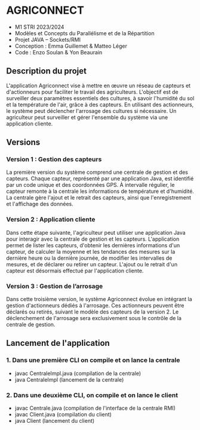 # AGRICONNECT
- M1 STRI 2023/2024
- Modèles et Concepts du Parallélisme et de la Répartition
- Projet JAVA – Sockets/RMI
- Conception : Emma Guillemet & Matteo Léger
- Code : Enzo Soulan & Yon Beaurain

## Description du projet
L'application Agriconnect vise à mettre en œuvre un réseau de capteurs et d'actionneurs pour faciliter le travail des agriculteurs. L'objectif est de surveiller deux paramètres essentiels des cultures, à savoir l'humidité du sol et la température de l'air, grâce à des capteurs. En utilisant des actionneurs, le système peut déclencher l'arrosage des cultures si nécessaire. Un agriculteur peut surveiller et gérer l'ensemble du système via une application cliente.

## Versions

### Version 1 : Gestion des capteurs
La première version du système comprend une centrale de gestion et des capteurs. Chaque capteur, représenté par une application Java, est identifié par un code unique et des coordonnées GPS. À intervalle régulier, le capteur remonte à la centrale les informations de température et d'humidité. La centrale gère l'ajout et le retrait des capteurs, ainsi que l'enregistrement et l'affichage des données.

### Version 2 : Application cliente
Dans cette étape suivante, l'agriculteur peut utiliser une application Java pour interagir avec la centrale de gestion et les capteurs. L'application permet de lister les capteurs, d'obtenir les dernières informations d'un capteur, de calculer la moyenne et les tendances des mesures sur la dernière heure ou la dernière journée, de modifier les intervalles de mesures, et de déclarer ou retirer un capteur. L'ajout ou le retrait d'un capteur est désormais effectué par l'application cliente.

### Version 3 : Gestion de l’arrosage
Dans cette troisième version, le système Agriconnect évolue en intégrant la gestion d'actionneurs dédiés à l'arrosage. Ces actionneurs peuvent être déclarés ou retirés, suivant le modèle des capteurs de la version 2. Le déclenchement de l'arrosage sera exclusivement sous le contrôle de la centrale de gestion.

## Lancement de l'application

### 1. Dans une première CLI on compile et on lance la centrale
- javac CentraleImpl.java (compilation de la centrale)
- java CentraleImpl (lancement de la centrale)

### 2. Dans une deuxième CLI, on compile et on lance le client
- javac Centrale.java (compilation de l'interface de la centrale RMI)
- javac Client.java (compilation du client)
- java Client (lancement du client)